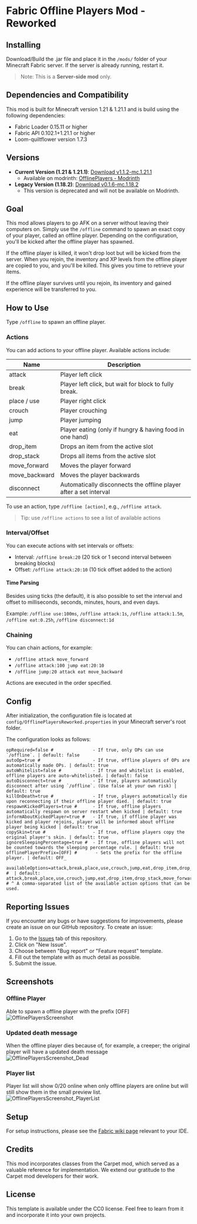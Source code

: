 # Fabric Offline Players Mod - Reworked

## Installing

Download/Build the .jar file and place it in the `/mods/` folder of your Minecraft Fabric server. If the server is already running, restart it.

> Note: This is a **Server-side mod** only.

## Dependencies and Compatibility

This mod is built for Minecraft version 1.21 & 1.21.1 and is build using the following dependencies:

- Fabric Loader 0.15.11 or higher
- Fabric API 0.102.1+1.21.1 or higher
- Loom-quiltflower version 1.7.3

## Versions

- **Current Version (1.21 & 1.21.1)**: [Download v1.1.2-mc.1.21.1](https://github.com/lilfish/Fabric_OfflinePlayersReworked/releases/tag/v1.1.2-mc.1.21.1)
    - Available on modrinth: [OfflinePlayers - Modrinth](https://modrinth.com/mod/offlineplayers)
- **Legacy Version (1.18.2)**: [Download v0.1.6-mc.1.18.2](https://github.com/lilfish/Fabric_OfflinePlayersReworked/releases/tag/v0.1.6-mc.1.18.2)
    - This version is deprecated and will not be available on Modrinth.

## Goal

This mod allows players to go AFK on a server without leaving their computers on. Simply use the `/offline` command to spawn an exact copy of your player, called an offline player. Depending on the configuration, you'll be kicked after the offline player has spawned.

If the offline player is killed, it won't drop loot but will be kicked from the server. When you rejoin, the inventory and XP levels from the offline player are copied to you, and you'll be killed. This gives you time to retrieve your items.

If the offline player survives until you rejoin, its inventory and gained experience will be transferred to you.

## How to Use

Type `/offline` to spawn an offline player.

### Actions

You can add actions to your offline player. Available actions include:

| Name          | Description                                                       |
|---------------|-------------------------------------------------------------------|
| attack        | Player left click                                                 |
| break         | Player left click, but wait for block to fully break.             |
| place / use   | Player right click                                                |
| crouch        | Player crouching                                                  |
| jump          | Player jumping                                                    |
| eat           | Player eating (only if hungry & having food in one hand)          |
| drop_item     | Drops an item from the active slot                                |
| drop_stack    | Drops all items from the active slot                              |
| move_forward  | Moves the player forward                                          |
| move_backward | Moves the player backwards                                        |
 | disconnect    | Automatically disconnects the offline player after a set interval |

To use an action, type `/offline [action]`, e.g., `/offline attack`.

> Tip: use `/offline actions` to see a list of available actions

### Interval/Offset

You can execute actions with set intervals or offsets:

- Interval: `/offline break:20` (20 tick or 1 second interval between breaking blocks)
- Offset: `/offline attack:20:10` (10 tick offset added to the action)

#### Time Parsing

Besides using ticks (the default), it is also possible to set the interval and offset to milliseconds, seconds, minutes, hours, and even days.

Example: `/offline use:100ms`, `/offline attack:1s`, `/offline attack:1.5m`, `/offline eat:0.25h`, `/offline disconnect:1d`

### Chaining

You can chain actions, for example:

- `/offline attack move_forward`
- `/offline attack:100 jump eat:20:10`
- `/offline jump:20 attack eat move_backward`

Actions are executed in the order specified.

## Config

After initialization, the configuration file is located at `config/OfflinePlayersReworked.properties` in your Minecraft server's root folder.

The configuration looks as follows:
```properties
opRequired=false #               - If true, only OPs can use `/offline`. | default: false
autoOp=true #                    - If true, offline players of OPs are automatically made OPs. | default: true
autoWhitelist=false #            - If true and whitelist is enabled, offline players are auto-whitelisted. | default: false
autoDisconnect=true #            - If true, players automatically disconnect after using `/offline`. (Use false at your own risk) | default: true
killOnDeath=true #               - If true, players automatically die upon reconnecting if their offline player died. | default: true
respawnKickedPlayers=true #      - If true, offline players automatically respawn on server restart when kicked | default: true
informAboutKickedPlayer=true #   - If true, if offline player was kicked and player rejoins, player will be informed about offline player being kicked | default: true
copySkin=true #                  - If true, offline players copy the original player's skin. | default: true
ignoreSleepingPercentage=true #  - If true, offline players will not be counted towards the sleeping percentage rule. | default: true
offlinePlayerPrefix=[OFF] #       - Sets the prefix for the offline player. | default: OFF_

availableOptions=attack,break,place,use,crouch,jump,eat,drop_item,drop_stack,move_forward,move_backward,disconnect #  | default: attack,break,place,use,crouch,jump,eat,drop_item,drop_stack,move_forward,move_backward,disconnect
# ^ A comma-separated list of the available action options that can be used.
```

## Reporting Issues

If you encounter any bugs or have suggestions for improvements, please create an issue on our GitHub repository. To create an issue:

1. Go to the [Issues](https://github.com/lilfish/Fabric_OfflinePlayersReworked/issues) tab of this repository.
2. Click on "New Issue".
3. Choose between "Bug report" or "Feature request" template.
4. Fill out the template with as much detail as possible.
5. Submit the issue.

## Screenshots

### Offline Player
Able to spawn a offline player with the prefix [OFF]
![OfflinePlayersScreenshot](https://github.com/user-attachments/assets/827503c6-101b-40ff-bfc9-f511f7a2160e)

### Updated death message
When the offline player dies because of, for example, a creeper; the original player will have a updated death message
![OfflinePlayersScreenshot_Dead](https://github.com/user-attachments/assets/4a244c99-8714-4092-8bf0-16f9ec261ca2)

### Player list
Player list will show 0/20 online when only offline players are online but will still show them in the small preview list.
![OfflinePlayersScreenshot_PlayerList](https://github.com/user-attachments/assets/baf13a2a-9f8b-49fb-bb5e-c77c1a16ffa5)


## Setup

For setup instructions, please see the [Fabric wiki page](https://fabricmc.net/wiki/tutorial:setup) relevant to your IDE.

## Credits

This mod incorporates classes from the Carpet mod, which served as a valuable reference for implementation. We extend our gratitude to the Carpet mod developers for their work.

## License

This template is available under the CC0 license. Feel free to learn from it and incorporate it into your own projects.
